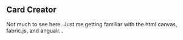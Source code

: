 Card Creator
------------
Not much to see here.  Just me getting familiar with the html canvas, fabric.js, and angualr...